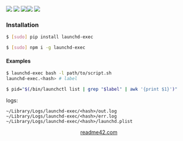 <!--
https://readme42.com
-->



[![](https://img.shields.io/badge/OS-Unix-blue.svg?longCache=True)]()
[![](https://img.shields.io/pypi/v/launchd-exec.svg?maxAge=3600)](https://pypi.org/project/launchd-exec/)
[![](https://img.shields.io/npm/v/launchd-exec.svg?maxAge=3600)](https://www.npmjs.com/package/launchd-exec)[![](https://img.shields.io/badge/License-Unlicense-blue.svg?longCache=True)](https://unlicense.org/)
[![](https://github.com/andrewp-as-is/launchd-exec/workflows/tests42/badge.svg)](https://github.com/andrewp-as-is/launchd-exec/actions)

### Installation
```bash
$ [sudo] pip install launchd-exec
```

```bash
$ [sudo] npm i -g launchd-exec
```

#### Examples
```bash
$ launchd-exec bash -l path/to/script.sh
launchd-exec.<hash> # label

$ pid="$(/bin/launchctl list | grep "$label" | awk '{print $1}')"
```

logs:
```
~/Library/Logs/launchd-exec/<hash>/out.log
~/Library/Logs/launchd-exec/<hash>/err.log
~/Library/Logs/launchd-exec/<hash>/launchd.plist
```

<p align="center">
    <a href="https://readme42.com/">readme42.com</a>
</p>
